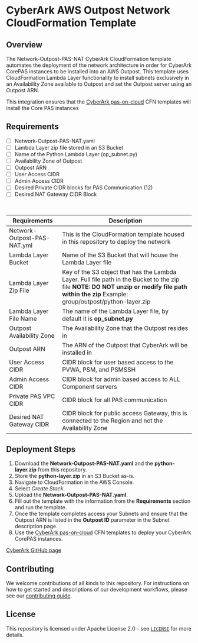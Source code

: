 # CyberArk AWS Outpost Network CloudFormation Template

## Overview

The Network-Outpost-PAS-NAT CyberArk CloudFormation template automates the deployment of the network architecture in order for CyberArk CorePAS instances to be installed into an AWS Outpost.  This template uses CloudFormation Lambda Layer functionality to install subnets exclusively in an Availability Zone available to Outpost and set the Outpost server using an Outpost ARN.

This integration ensures that the [CyberArk pas-on-cloud](https://github.com/cyberark/pas-on-cloud/tree/master/aws) CFN templates will install the Core PAS instances 

## Requirements

- [ ] Network-Outpost-PAS-NAT.yaml
- [ ] Lambda Layer zip file stored in an S3 Bucket
- [ ] Name of the Python Lambda Layer (op_subnet.py)
- [ ] Availability Zone of Outpost
- [ ] Outpost ARN
- [ ] User Access CIDR
- [ ] Admin Access CIDR
- [ ] Desired Private CIDR blocks for PAS Communication (12)
- [ ] Desired NAT Gateway CIDR Block 
</br>

| Requirements | Description |
|------------------------------|-------------|
| Network-Outpost-PAS-NAT.yml | This is the CloudFormation template housed in this repository to deploy the network |
| Lambda Layer Bucket | Name of the S3 Bucket that will house the Lambda Layer file |
| Lambda Layer Zip File | Key of the S3 object that has the Lambda Layer. Full file path in the Bucket to the zip file **NOTE: DO NOT unzip or modify file path within the zip** Example: group/outpost/python-layer.zip |
| Lambda Layer File Name | The name of the Lambda Layer file, by default it is **op_subnet.py** |
| Outpost Availability Zone | The Availability Zone that the Outpost resides in |
| Outpost ARN | The ARN of the Outpost that CyberArk will be installed in |
| User Access CIDR | CIDR block for user based access to the PVWA, PSM, and PSMSSH |
| Admin Access CIDR | CIDR block for admin based access to ALL Component servers |
| Private PAS VPC CIDR | CIDR block for all PAS communication |
| Desired NAT Gateway CIDR | CIDR block for public access Gateway, this is connected to the Region and not the Availability Zone |

## Deployment Steps
1. Download the **Network-Outpost-PAS-NAT.yaml** and the **python-layer.zip** from this repository.
2. Store the **python-layer.zip** in an S3 Bucket as-is.
3. Navigate to CloudFormation in the AWS Console.
4. Select *Create Stack*.
5. Upload the **Network-Outpost-PAS-NAT.yaml**.
6. Fill out the template with the information from the **Requirements** section and run the template.
7. Once the template completes access your Subnets and ensure that the Outpost ARN is listed in the **Outpost ID** parameter in the Subnet description page.
8. Use the [CyberArk pas-on-cloud](https://github.com/cyberark/pas-on-cloud/tree/master/aws) CFN templates to deploy your CyberArk CorePAS instances.

[CyberArk GitHub page](https://github.com/cyberark/)

## Contributing
We welcome contributions of all kinds to this repository. For instructions on how to get started and descriptions
of our development workflows, please see our [contributing guide](CONTRIBUTING.md).

## License
This repository is licensed under Apache License 2.0 - see [`LICENSE`](LICENSE) for more details.
